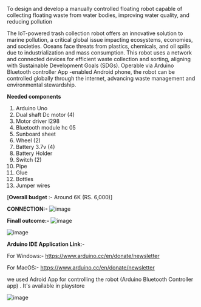 To design and develop a manually controlled floating robot capable of collecting floating waste from water bodies, improving water quality, and reducing pollution

The IoT-powered trash collection robot offers an innovative solution to marine pollution, a critical global issue impacting ecosystems, economies, and societies. Oceans face threats from plastics, chemicals, and oil spills due to industrialization and mass consumption. This robot uses a network and connected devices for efficient waste collection and sorting, aligning with Sustainable Development Goals (SDGs). Operable via Arduino Bluetooth controller App -enabled Android phone, the robot can be controlled globally through the internet, advancing waste management and environmental stewardship.

**Needed components**
1. Arduino Uno 
2. Dual shaft Dc motor (4)
3. Motor driver l298
4. Bluetooth module hc 05
5. Sunboard sheet
6. Wheel (2)
7. Battery 3.7v (4)
8. Battery Holder 
9. Switch (2)
10. Pipe
11. Glue
12. Bottles
13. Jumper wires

[**Overall budget** :- Around 6K (RS. 6,000)]

**CONNECTION:-** ![image](https://github.com/user-attachments/assets/ccecb4bc-27dc-43d4-8213-e5707fc20264)

**Finall outcome:-**
![image](https://github.com/user-attachments/assets/bb692ae1-2617-4c07-93db-e8e4ba68b305)

![image](https://github.com/user-attachments/assets/c2e815f6-e183-4162-ba70-e55a5c35945d)



**Arduino IDE Application Link**:- 

For Windows:- https://www.arduino.cc/en/donate/newsletter

For MacOS:- https://www.arduino.cc/en/donate/newsletter


we used Adroid App for controlling the robot (Arduino Bluetooth Controller app) . It's available in playstore 

![image](https://github.com/user-attachments/assets/eb6b4f98-37d2-4bf0-9625-4f2e457c34e6)

